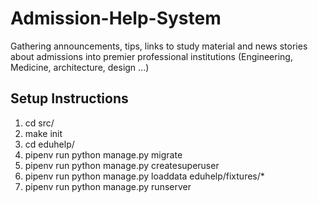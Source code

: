 # Admission-Help-System
Gathering announcements, tips, links to study material and news stories about admissions into premier professional institutions (Engineering, Medicine, architecture, design ...)
## Setup Instructions
1. cd src/
2. make init
3. cd eduhelp/
4. pipenv run python manage.py migrate
5. pipenv run python manage.py createsuperuser
6. pipenv run python manage.py loaddata eduhelp/fixtures/*
7. pipenv run python manage.py runserver
